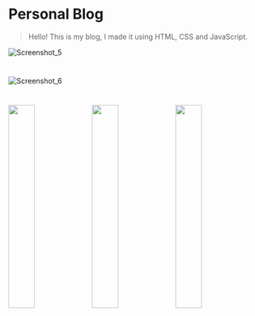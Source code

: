 <h1>Personal Blog</h1>

> Hello! This is my blog, I made it using HTML, CSS and JavaScript.

![Screenshot_5](https://user-images.githubusercontent.com/76456810/158941632-3932ea6c-58ea-4d01-97bf-69e6993892e5.png)
# 
![Screenshot_6](https://user-images.githubusercontent.com/76456810/158941922-56a8d842-3fc1-4d0e-b957-ba9f47df4a8a.png)
#
<div display="flex">
<img src="https://user-images.githubusercontent.com/76456810/158942139-b8c441d1-ccd1-45b4-92d8-c1b7329cb396.png" width="32%" >
<img src="https://user-images.githubusercontent.com/76456810/158942325-e668f3a5-a9e8-441a-9b5a-b1bea40fd6d5.png" width="32%">
<img src="https://user-images.githubusercontent.com/76456810/158942643-cd60d9dc-ce17-4abf-945c-b1b4465f8d79.png" width="32%">
</div>
